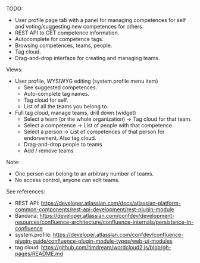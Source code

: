 TODO:

* User profile page tab with a panel for managing competences for self and voting/suggesting new competences for others.
* REST API to GET competence information.
* Autocomplete for competence tags.
* Browsing competences, teams, people.
* Tag cloud.
* Drag-and-drop interface for creating and managing teams.

Views:

* User profile, WYSIWYG editing (system.profile menu item)
  * See suggested competences.
  * Auto-complete tag names.
  * Tag cloud for self.
  * List of all the teams you belong to.
* Full tag cloud, manage teams, drill down (widget)
  * Select a team (or the whole organization) -> Tag cloud for that team.
  * Select a competence -> List of people with that competence.
  * Select a person -> List of competences of that person for endorsement. Also tag cloud.
  * Drag-and-drop people to teams
  * Add / remove teams

Note:

* One person can belong to an arbitrary number of teams.
* No access control, anyone can edit teams.

See references:

* REST API: https://developer.atlassian.com/docs/atlassian-platform-common-components/rest-api-development/rest-plugin-module
* Bandana: https://developer.atlassian.com/confdev/development-resources/confluence-architecture/confluence-internals/persistence-in-confluence
* system.profile: https://developer.atlassian.com/confdev/confluence-plugin-guide/confluence-plugin-module-types/web-ui-modules
* tag cloud: https://github.com/timdream/wordcloud2.js/blob/gh-pages/README.md
